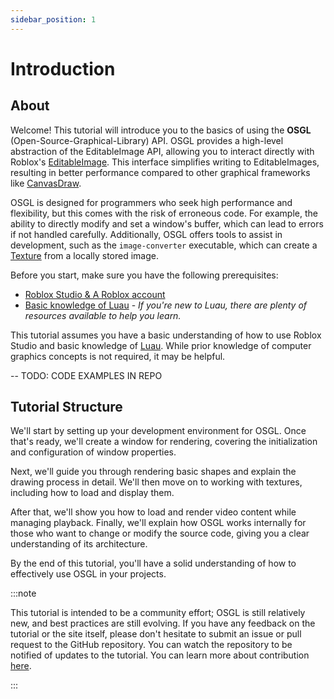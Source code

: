 ```yaml
---
sidebar_position: 1
---
```


# Introduction

## About

Welcome! This tutorial will introduce you to the basics of using the **OSGL** (Open-Source-Graphical-Library) API. OSGL provides a high-level abstraction of the EditableImage API, allowing you to interact directly with Roblox's [EditableImage](https://create.roblox.com/docs/reference/engine/classes/EditableImage). This interface simplifies writing to EditableImages, resulting in better performance compared to other graphical frameworks like [CanvasDraw](https://devforum.roblox.com/t/canvasdraw-a-powerful-pixel-based-graphics-library-draw-pixels-lines-triangles-readmodify-image-data-and-much-more/1624633).

OSGL is designed for programmers who seek high performance and flexibility, but this comes with the risk of erroneous code. For example, the ability to directly modify and set a window's buffer, which can lead to errors if not handled carefully. Additionally, OSGL offers tools to assist in development, such as the `image-converter` executable, which can create a [Texture](./Textures/loading-textures.md) from a locally stored image.

Before you start, make sure you have the following prerequisites:
- [Roblox Studio & A Roblox account](https://create.roblox.com)
- [Basic knowledge of Luau](https://luau.org) - *If you're new to Luau, there are plenty of resources available to help you learn.*

This tutorial assumes you have a basic understanding of how to use Roblox Studio and basic knowledge of [Luau](https://luau.org). While prior knowledge of computer graphics concepts is not required, it may be helpful.

-- TODO: CODE EXAMPLES IN REPO

## Tutorial Structure

We'll start by setting up your development environment for OSGL. Once that's ready, we'll create a window for rendering, covering the initialization and configuration of window properties. 

Next, we'll guide you through rendering basic shapes and explain the drawing process in detail. We'll then move on to working with textures, including how to load and display them. 

After that, we'll show you how to load and render video content while managing playback. Finally, we'll explain how OSGL works internally for those who want to change or modify the source code, giving you a clear understanding of its architecture.

By the end of this tutorial, you'll have a solid understanding of how to effectively use OSGL in your projects.

:::note

This tutorial is intended to be a community effort; OSGL is still relatively new, and best practices are still evolving. If you have any feedback on the tutorial or the site itself, please don't hesitate to submit an issue or pull request to the GitHub repository. You can watch the repository to be notified of updates to the tutorial. You can learn more about contribution [here](https://github.com/Gunshot-Sound-Studios/osgl-graphics/blob/main/CONTRIBUTING.md).

:::